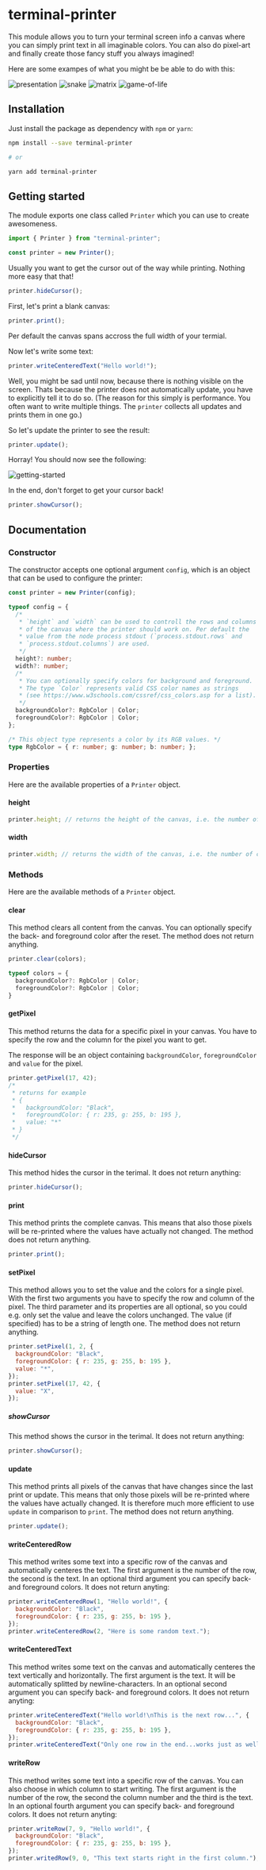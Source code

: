 # terminal-printer

This module allows you to turn your terminal screen info a canvas where
you can simply print text in all imaginable colors. You can also do
pixel-art and finally create those fancy stuff you always imagined!

Here are some exampes of what you might be be able to do with this:

![presentation](/demo/presentation.gif)
![snake](/demo/snake.gif)
![matrix](/demo/matrix.gif)
![game-of-life](/demo/game-of-life.gif)

## Installation

Just install the package as dependency with `npm` or `yarn`:

```sh
npm install --save terminal-printer

# or

yarn add terminal-printer
```

## Getting started

The module exports one class called `Printer` which you can use to create awesomeness.

```js
import { Printer } from "terminal-printer";

const printer = new Printer();
```

Usually you want to get the cursor out of the way while printing. Nothing more easy that that!

```js
printer.hideCursor();
```

First, let's print a blank canvas:

```js
printer.print();
```

Per default the canvas spans accross the full width of your termial.

Now let's write some text:

```js
printer.writeCenteredText("Hello world!");
```

Well, you might be sad until now, because there is nothing visible on the screen. Thats because the printer does not automatically update, you have to explicitly tell it to do so. (The reason for this simply is performance. You often want to write multiple things. The `printer` collects all updates and prints them in one go.)

So let's update the printer to see the result:

```js
printer.update();
```

Horray! You should now see the following:

![getting-started](/demo/getting-started.png)

In the end, don't forget to get your cursor back!

```js
printer.showCursor();
```

## Documentation

### Constructor

The constructor accepts one optional argument `config`, which is an object that can be used to configure the printer:

```ts
const printer = new Printer(config);

typeof config = {
  /*
   * `height` and `width` can be used to controll the rows and columns
   * of the canvas where the printer should work on. Per default the
   * value from the node process stdout (`process.stdout.rows` and
   * `process.stdout.columns`) are used.
   */
  height?: number;
  width?: number;
  /*
   * You can optionally specify colors for background and foreground.
   * The type `Color` represents valid CSS color names as strings
   * (see https://www.w3schools.com/cssref/css_colors.asp for a list).
   */
  backgroundColor?: RgbColor | Color;
  foregroundColor?: RgbColor | Color;
};

/* This object type represents a color by its RGB values. */
type RgbColor = { r: number; g: number; b: number; };
```

### Properties

Here are the available properties of a `Printer` object.

#### height

```js
printer.height; // returns the height of the canvas, i.e. the number of rows
```

#### width

```js
printer.width; // returns the width of the canvas, i.e. the number of columns
```

### Methods

Here are the available methods of a `Printer` object.

#### clear

This method clears all content from the canvas. You can optionally specify the back- and foreground color after the reset. The method does not return anything.

```ts
printer.clear(colors);

typeof colors = {
  backgroundColor?: RgbColor | Color;
  foregroundColor?: RgbColor | Color;
}
```

#### getPixel

This method returns the data for a specific pixel in your canvas. You have to specify the row and the column for the pixel you want to get.

The response will be an object containing `backgroundColor`, `foregroundColor` and `value` for the pixel.

```js
printer.getPixel(17, 42);
/*
 * returns for example
 * {
 *   backgroundColor: "Black",
 *   foregroundColor: { r: 235, g: 255, b: 195 },
 *   value: "*"
 * }
 */
```

#### hideCursor

This method hides the cursor in the terimal. It does not return anything:

```js
printer.hideCursor();
```

#### print

This method prints the complete canvas. This means that also those pixels will be re-printed where the values have actually not changed. The method does not return anything.

```js
printer.print();
```

#### setPixel

This method allows you to set the value and the colors for a single pixel. With the first two arguments you have to specify the row and column of the pixel. The third parameter and its properties are all optional, so you could e.g. only set the value and leave the colors unchanged. The value (if specified) has to be a string of length one. The method does not return anything.

```js
printer.setPixel(1, 2, {
  backgroundColor: "Black",
  foregroundColor: { r: 235, g: 255, b: 195 },
  value: "*",
});
printer.setPixel(17, 42, {
  value: "X",
});
```

##### showCursor

This method shows the cursor in the terimal. It does not return anything:

```js
printer.showCursor();
```

#### update

This method prints all pixels of the canvas that have changes since the last print or update. This means that only those pixels will be re-printed where the values have actually changed. It is therefore much more efficient to use `update` in comparison to `print`. The method does not return anything.

```js
printer.update();
```

#### writeCenteredRow

This method writes some text into a specific row of the canvas and automatically centeres the text. The first argument is the number of the row, the second is the text. In an optional third argument you can specify back- and foreground colors. It does not return anyting:

```js
printer.writeCenteredRow(1, "Hello world!", {
  backgroundColor: "Black",
  foregroundColor: { r: 235, g: 255, b: 195 },
});
printer.writeCenteredRow(2, "Here is some random text.");
```

#### writeCenteredText

This method writes some text on the canvas and automatically centeres the text vertically and horizontally. The first argument is the text. It will be automatically splitted by newline-characters. In an optional second argument you can specify back- and foreground colors. It does not return anyting:

```js
printer.writeCenteredText("Hello world!\nThis is the next row...", {
  backgroundColor: "Black",
  foregroundColor: { r: 235, g: 255, b: 195 },
});
printer.writeCenteredText("Only one row in the end...works just as well!");
```

#### writeRow

This method writes some text into a specific row of the canvas. You can also choose in which column to start writing. The first argument is the number of the row, the second the column number and the third is the text. In an optional fourth argument you can specify back- and foreground colors. It does not return anyting:

```js
printer.writeRow(7, 9, "Hello world!", {
  backgroundColor: "Black",
  foregroundColor: { r: 235, g: 255, b: 195 },
});
printer.writedRow(9, 0, "This text starts right in the first column.");
```
